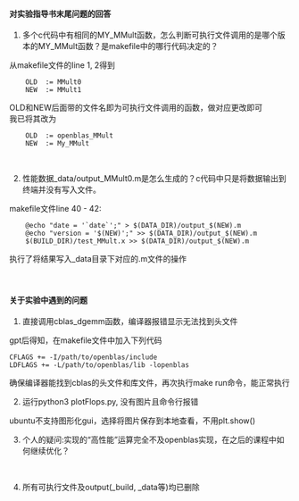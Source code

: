 #### 对实验指导书末尾问题的回答

1. 多个c代码中有相同的MY_MMult函数，怎么判断可执行文件调用的是哪个版本的MY_MMult函数？是makefile中的哪行代码决定的？ 

从makefile文件的line 1, 2得到
```
    OLD  := MMult0
    NEW  := MMult1
```  
OLD和NEW后面带的文件名即为可执行文件调用的函数，做对应更改即可  
我已将其改为
```
    OLD  := openblas_MMult
    NEW  := My_MMult
```
<br>

2. 性能数据_data/output_MMult0.m是怎么生成的？c代码中只是将数据输出到终端并没有写入文件。  

makefile文件line 40 - 42:
```
	@echo "date = '`date`';" > $(DATA_DIR)/output_$(NEW).m
	@echo "version = '$(NEW)';" >> $(DATA_DIR)/output_$(NEW).m
	$(BUILD_DIR)/test_MMult.x >> $(DATA_DIR)/output_$(NEW).m
```
执行了将结果写入_data目录下对应的.m文件的操作  
<br><br>

#### 关于实验中遇到的问题  
1. 直接调用cblas_dgemm函数，编译器报错显示无法找到头文件  

gpt后得知，在makefile文件中加入下列代码
```
CFLAGS += -I/path/to/openblas/include
LDFLAGS += -L/path/to/openblas/lib -lopenblas
```
确保编译器能找到cblas的头文件和库文件，再次执行make run命令，能正常执行  

2. 运行python3 plotFlops.py, 没有图片且命令行报错  

ubuntu不支持图形化gui，选择将图片保存到本地查看，不用plt.show()
<br>  

3. 个人的疑问:实现的“高性能”运算完全不及openblas实现，在之后的课程中如何继续优化？
<br>  

4. 所有可执行文件及output(_build, _data等)均已删除